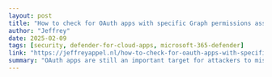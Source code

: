 ```yaml
---
layout: post
title: "How to check for OAuth apps with specific Graph permissions assigned"
author: "Jeffrey"
date: 2025-02-09
tags: [security, defender-for-cloud-apps, microsoft-365-defender]
link: "https://jeffreyappel.nl/how-to-check-for-oauth-apps-with-specific-graph-permissions-assigned/"
summary: "OAuth apps are still an important target for attackers to misuse in organizations. Since the MFA baseline is improved with number matching and additional controls attackers are finding new ways to ..."
---
```

